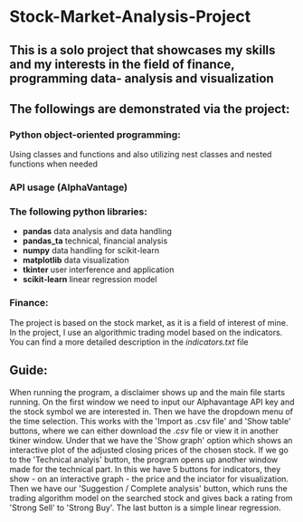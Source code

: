 # Stock-Market-Analysis-Project
## This is a solo project that showcases my skills and my interests in the field of finance, programming data- analysis and visualization
## The followings are demonstrated via the project:
### Python object-oriented programming:
  Using classes and functions and also utilizing nest classes and nested functions when needed
### API usage (AlphaVantage)
### The following python libraries:
  * **pandas** data analysis and data handling
  * **pandas_ta** technical, financial analysis
  * **numpy** data handling for scikit-learn
  * **matplotlib** data visualization
  * **tkinter** user interference and application
  * **scikit-learn** linear regression model
### Finance:
  The project is based on the stock market, as it is a field of interest of mine.
  In the project, I use an algorithmic trading model based on the indicators. You can find a more detailed description in the *indicators.txt* file 

## Guide:
  When running the program, a disclaimer shows up and the main file starts running. On the first window we need to input our Alphavantage API key and the stock symbol we are interested in. Then we have the dropdown menu of the time selection. This works with the 'Import as .csv file' and 'Show table' buttons, where we can either download the *.csv* file or view it in another tkiner window. Under that we have the 'Show graph' option which shows an interactive plot of the adjusted closing prices of the chosen stock. If we go to the 'Technical analyis' button, the program opens up another window made for the technical part. In this we have 5 buttons for indicators, they show - on an interactive graph - the price and the inciator for visualization. Then we have our 'Suggestion / Complete analysis' button, which runs the trading algorithm model on the searched stock and gives back a rating from 'Strong Sell' to 'Strong Buy'. The last button is a simple linear regression.
